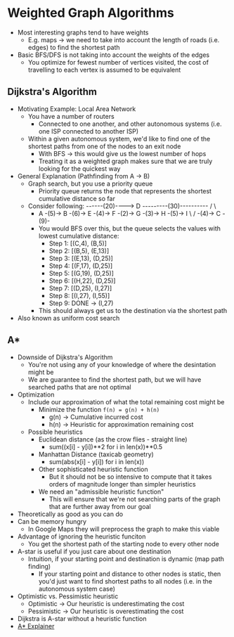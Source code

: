 # Weighted Graph Algorithms
- Most interesting graphs tend to have weights
    - E.g. maps -> we need to take into account the length of roads (i.e. edges) to find the shortest path
- Basic BFS/DFS is not taking into account the weights of the edges
    - You optimize for fewest number of vertices visited, the cost of travelling to each vertex is assumed to be equivalent

## Dijkstra's Algorithm
- Motivating Example: Local Area Network
    - You have a number of routers
        - Connected to one another, and other autonomous systems (i.e. one ISP connected to another ISP)
    - Within a given autonomous system, we'd like to find one of the shortest paths from one of the nodes to an exit node
        - With BFS -> this would give us the lowest number of hops
        - Treating it as a weighted graph makes sure that we are truly looking for the quickest way
- General Explanation (Pathfinding from A -> B)
    - Graph search, but you use a priority queue
        - Priority queue returns the node that represents the shortest cumulative distance so far
    - Consider following:
                     ------(20)----> D ---------(30)----------
                    /                                         \
        - A -(5)-> B -(6)-> E -(4)-> F -(2)-> G -(3)-> H -(5)-> I
           \              /
            -(4)-> C -(9)-
        - You would BFS over this, but the queue selects the values with lowest cumulative distance:
            - Step 1: [(C,4), (B,5)]
            - Step 2: [(B,5), (E,13)]
            - Step 3: [(E,13), (D,25)]
            - Step 4: [(F,17), (D,25)]
            - Step 5: [(G,19), (D,25)]
            - Step 6: [(H,22), (D,25)]
            - Step 7: [(D,25), (I,27)]
            - Step 8: [(I,27), (I,55)]
            - Step 9: DONE -> (I,27)
        - This should always get us to the destination via the shortest path
- Also known as uniform cost search

## A*
- Downside of Dijkstra's Algorithm  
    - You're not using any of your knowledge of where the desintation might be
    - We are guarantee to find the shortest path, but we will have searched paths that are not optimal
- Optimization
    - Include our approximation of what the total remaining cost might be
        - Minimize the function `f(n) = g(n) + h(n)`
            - g(n) -> Cumulative incurred cost
            - h(n) -> Heuristic for approximation remaining cost
    - Possible heuristics
        - Euclidean distance  (as the crow flies - straight line)
            - sum((x[i] - y[i])**2 for i in len(x))**0.5
        - Manhattan Distance (taxicab geometry)
            - sum(abs(x[i] - y[i]) for i in len(x))
        - Other sophisticated heuristic function
            - But it should not be so intensive to compute that it takes orders of magnitude longer than simpler heuristics
        - We need an "admissible heuristic function"
            - This will ensure that we're not searching parts of the graph that are further away from our goal
- Theoretically as good as you can do
- Can be memory hungry
    - In Google Maps they will preprocess the graph to make this viable
- Advantage of ignoring the heuristic funciton
    - You get the shortest path of the starting node to every other node
- A-star is useful if you just care about one destination
    - Intuition, if your starting point and destination is dynamic (map path finding)
        - If your starting point and distance to other nodes is static, then you'd just want to find shortest paths to all nodes (i.e. in the autonomous system case)
- Optimistic vs. Pessimistic heuristic
    - Optimistic -> Our heuristic is underestimating the cost 
    - Pessimistic -> Our heuristic is overestimating the cost
- Dijkstra is A-star without a heuristic function
- [A* Explainer](https://www.redblobgames.com/pathfinding/a-star/introduction.html)


